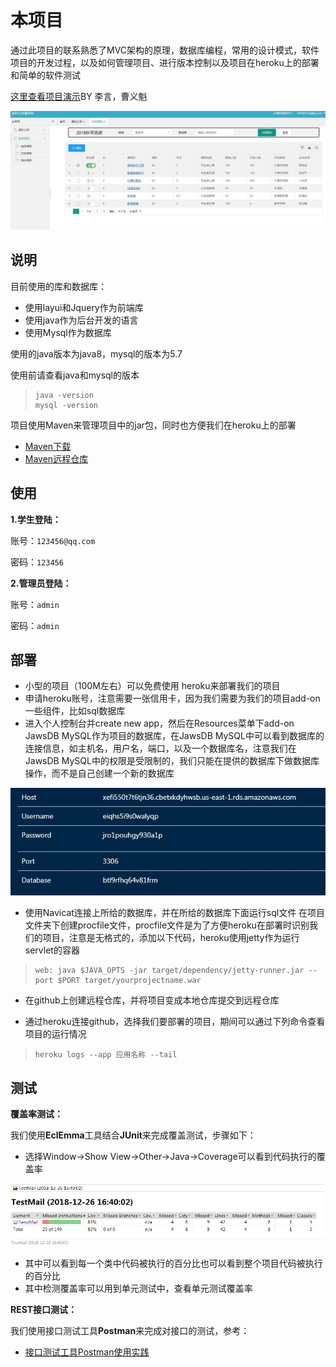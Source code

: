 # 本项目
通过此项目的联系熟悉了MVC架构的原理，数据库编程，常用的设计模式，软件项目的开发过程，以及如何管理项目、进行版本控制以及项目在heroku上的部署和简单的软件测试

[这里查看项目演示](https://ucassepractice.herokuapp.com/)BY 李言，曹义魁


![演示](https://github.com/13700793389/se_practice/blob/master/diplayimg/select.JPG)

## 说明
目前使用的库和数据库：

- 使用layui和Jquery作为前端库
- 使用java作为后台开发的语言
- 使用Mysql作为数据库

使用的java版本为java8，mysql的版本为5.7

使用前请查看java和mysql的版本

>     java -version
>     mysql -version

项目使用Maven来管理项目中的jar包，同时也方便我们在heroku上的部署

- [Maven下载](http://maven.apache.org/)
- [Maven远程仓库](https://mvnrepository.com/)
## 使用
**1.学生登陆：**

账号：`123456@qq.com`

密码：`123456`

**2.管理员登陆：**

账号：`admin`

密码：`admin`

## 部署

- 小型的项目（100M左右）可以免费使用
heroku来部署我们的项目
- 申请heroku账号，注意需要一张信用卡，因为我们需要为我们的项目add-on一些组件，比如sql数据库
- 进入个人控制台并create new app，然后在Resources菜单下add-on JawsDB MySQL作为项目的数据库，在JawsDB MySQL中可以看到数据库的连接信息，如主机名，用户名，端口，以及一个数据库名，注意我们在JawsDB MySQL中的权限是受限制的，我们只能在提供的数据库下做数据库操作，而不是自己创建一个新的数据库

![测试](https://github.com/13700793389/se_practice/blob/master/diplayimg/dbsetting.JPG)

- 使用Navicat连接上所给的数据库，并在所给的数据库下面运行sql文件
在项目文件夹下创建procfile文件，procfile文件是为了方便heroku在部署时识别我们的项目，注意是无格式的，添加以下代码，heroku使用jetty作为运行servlet的容器

>     web: java $JAVA_OPTS -jar target/dependency/jetty-runner.jar --port $PORT target/yourprojectname.war

- 在github上创建远程仓库，并将项目变成本地仓库提交到远程仓库

- 通过heroku连接github，选择我们要部署的项目，期间可以通过下列命令查看项目的运行情况
>     heroku logs --app 应用名称 --tail

## 测试

**覆盖率测试：**

我们使用**EclEmma**工具结合**JUnit**来完成覆盖测试，步骤如下：

- 选择Window->Show View->Other->Java->Coverage可以看到代码执行的覆盖率

![测试](https://github.com/13700793389/se_practice/blob/master/diplayimg/test1.JPG)

- 其中可以看到每一个类中代码被执行的百分比也可以看到整个项目代码被执行的百分比
- 其中检测覆盖率可以用到单元测试中，查看单元测试覆盖率

**REST接口测试：**

我们使用接口测试工具**Postman**来完成对接口的测试，参考：

- [接口测试工具Postman使用实践](https://blog.csdn.net/duzilonglove/article/details/78645467)
